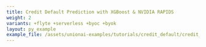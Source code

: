 ```yaml
---
title: Credit Default Prediction with XGBoost & NVIDIA RAPIDS
weight: 2
variants: +flyte +serverless +byoc +byok
layout: py_example
example_file: /assets/unionai-examples/tutorials/credit_default/credit_default.py
---
```

